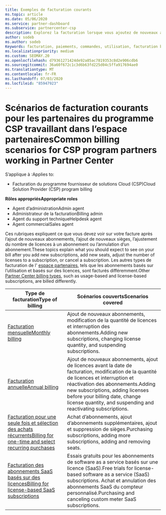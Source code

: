 ```yaml
---
title: Exemples de facturation courants
ms.topic: article
ms.date: 05/06/2020
ms.service: partner-dashboard
ms.subservice: partnercenter-csp
description: Explorez la facturation lorsque vous ajoutez de nouveaux abonnements, ajustez la quantité de licences ou annulez un abonnement. Découvrez les différences entre les abonnements basés sur l’utilisation et les licences.
author: sodeb
ms.author: sodeb
Keywords: facturation, paiements, commandes, utilisation, facturation basée sur la licence, date anniversaire, terme, annulation, renouvellement, formule prix, fichier de rapprochement, fichier de rapprochement
ms.localizationpriority: medium
ms.custom: SEOMAY.20
ms.openlocfilehash: d79361271424de92a85ac7819353c8d2e906cdb6
ms.sourcegitcommit: 36a60f672c1c3d6b63fd225d04c5ffa917694ae0
ms.translationtype: MT
ms.contentlocale: fr-FR
ms.lasthandoff: 07/03/2020
ms.locfileid: "85947923"
---
```

# <a name="common-billing-scenarios-for-csp-program-partners-working-in-partner-center"></a><span data-ttu-id="b2783-105">Scénarios de facturation courants pour les partenaires du programme CSP travaillant dans l’espace partenaires</span><span class="sxs-lookup"><span data-stu-id="b2783-105">Common billing scenarios for CSP program partners working in Partner Center</span></span>

<span data-ttu-id="b2783-106">S’applique à :</span><span class="sxs-lookup"><span data-stu-id="b2783-106">Applies to:</span></span>

- <span data-ttu-id="b2783-107">Facturation du programme fournisseur de solutions Cloud (CSP)</span><span class="sxs-lookup"><span data-stu-id="b2783-107">Cloud Solution Provider (CSP) program billing</span></span>

<span data-ttu-id="b2783-108">**Rôles appropriés**</span><span class="sxs-lookup"><span data-stu-id="b2783-108">**Appropriate roles**</span></span>

- <span data-ttu-id="b2783-109">Agent d’administration</span><span class="sxs-lookup"><span data-stu-id="b2783-109">Admin agent</span></span>
- <span data-ttu-id="b2783-110">Administrateur de la facturation</span><span class="sxs-lookup"><span data-stu-id="b2783-110">Billing admin</span></span>
- <span data-ttu-id="b2783-111">Agent du support technique</span><span class="sxs-lookup"><span data-stu-id="b2783-111">Helpdesk agent</span></span>
- <span data-ttu-id="b2783-112">Agent commercial</span><span class="sxs-lookup"><span data-stu-id="b2783-112">Sales agent</span></span>

<span data-ttu-id="b2783-113">Ces rubriques expliquent ce que vous devez voir sur votre facture après l’ajout de nouveaux abonnements, l’ajout de nouveaux sièges, l’ajustement du nombre de licences à un abonnement ou l’annulation d’un abonnement.</span><span class="sxs-lookup"><span data-stu-id="b2783-113">These topics explain what you should expect to see on your bill after you add new subscriptions, add new seats, adjust the number of licenses to a subscription, or cancel a subscription.</span></span> <span data-ttu-id="b2783-114">Les autres types de facturation de l' [espace partenaires](billing-different-types.md), tels que les abonnements basés sur l’utilisation et basés sur des licences, sont facturés différemment.</span><span class="sxs-lookup"><span data-stu-id="b2783-114">Other [Partner Center billing types](billing-different-types.md), such as usage-based and license-based subscriptions, are billed differently.</span></span>

| <span data-ttu-id="b2783-115">Type de facturation</span><span class="sxs-lookup"><span data-stu-id="b2783-115">Type of billing</span></span> | <span data-ttu-id="b2783-116">Scénarios couverts</span><span class="sxs-lookup"><span data-stu-id="b2783-116">Scenarios covered</span></span> |
| --------------- | ----------------- |
| [<span data-ttu-id="b2783-117">Facturation mensuelle</span><span class="sxs-lookup"><span data-stu-id="b2783-117">Monthly billing</span></span>](common-billing-scenarios-monthly.md) | <span data-ttu-id="b2783-118">Ajout de nouveaux abonnements, modification de la quantité de licences et interruption des abonnements.</span><span class="sxs-lookup"><span data-stu-id="b2783-118">Adding new subscriptions, changing license quantity, and suspending subscriptions.</span></span> |
| [<span data-ttu-id="b2783-119">Facturation annuelle</span><span class="sxs-lookup"><span data-stu-id="b2783-119">Annual billing</span></span>](common-billing-scenarios-annual.md) | <span data-ttu-id="b2783-120">Ajout de nouveaux abonnements, ajout de licences avant la date de facturation, modification de la quantité de licences et interruption et réactivation des abonnements.</span><span class="sxs-lookup"><span data-stu-id="b2783-120">Adding new subscriptions, adding licenses before your billing date, change license quantity, and suspending and reactivating subscriptions.</span></span> |
| [<span data-ttu-id="b2783-121">Facturation pour une seule fois et sélection des achats récurrents</span><span class="sxs-lookup"><span data-stu-id="b2783-121">Billing for one-time and select recurring purchases</span></span>](common-billing-scenarios-onetime-recurring.md) | <span data-ttu-id="b2783-122">Achat d’abonnements, ajout d’abonnements supplémentaires, ajout et suppression de sièges.</span><span class="sxs-lookup"><span data-stu-id="b2783-122">Purchasing subscriptions, adding more subscriptions, adding and removing seats.</span></span> |
| [<span data-ttu-id="b2783-123">Facturation des abonnements SaaS basés sur des licences</span><span class="sxs-lookup"><span data-stu-id="b2783-123">Billing for license-based SaaS subscriptions</span></span>](common-billing-scenarios-saas.md) | <span data-ttu-id="b2783-124">Essais gratuits pour les abonnements de software as a service basés sur une licence (SaaS).</span><span class="sxs-lookup"><span data-stu-id="b2783-124">Free trials for license-based software as a service (SaaS) subscriptions.</span></span> <span data-ttu-id="b2783-125">Achat et annulation des abonnements SaaS du compteur personnalisé.</span><span class="sxs-lookup"><span data-stu-id="b2783-125">Purchasing and canceling custom meter SaaS subscriptions.</span></span> |
